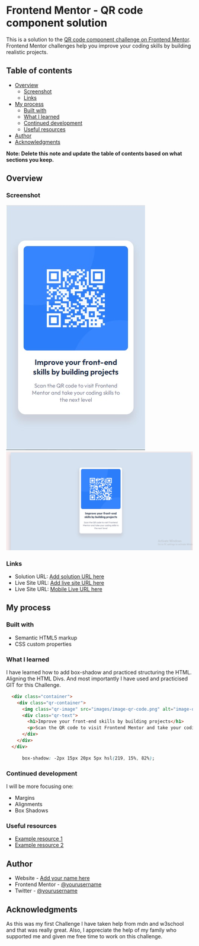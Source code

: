 # Frontend Mentor - QR code component solution

This is a solution to the [QR code component challenge on Frontend Mentor](https://www.frontendmentor.io/challenges/qr-code-component-iux_sIO_H). Frontend Mentor challenges help you improve your coding skills by building realistic projects. 

## Table of contents

- [Overview](#overview)
  - [Screenshot](#screenshot)
  - [Links](#links)
- [My process](#my-process)
  - [Built with](#built-with)
  - [What I learned](#what-i-learned)
  - [Continued development](#continued-development)
  - [Useful resources](#useful-resources)
- [Author](#author)
- [Acknowledgments](#acknowledgments)

**Note: Delete this note and update the table of contents based on what sections you keep.**

## Overview

### Screenshot

![MobileShot](./images/Mobile%20Preview.jpg)
![DesktopShot](./images/Desktop%20Image.jpg)

### Links

- Solution URL: [Add solution URL here](https://github.com/superuser2345/qr-code-challenge.git)
- Live Site URL: [Add live site URL here](https://superuser2345.github.io/qr-code-challenge/)
- Live Site URL: [Mobile Live URL here](https://superuser2345.github.io/mobile.html/)

## My process

### Built with

- Semantic HTML5 markup
- CSS custom properties


### What I learned

I have learned how to add box-shadow and practiced structuring the HTML. Aligning the HTML Divs.  And most importantly I have used and practicised GIT for this Challenge.

```html
  <div class="container">
    <div class="qr-container">
      <img class="qr-image" src="images/image-qr-code.png" alt="image-qr-code">
      <div class="qr-text">
        <h1>Improve your front-end skills by building projects</h1>
        <p>Scan the QR code to visit Frontend Mentor and take your coding skills to the next level</p>
      </div>
    </div>
  </div>
```
```css
      box-shadow: -2px 15px 20px 5px hsl(219, 15%, 82%);
```

### Continued development

I will be more focusing one:
- Margins
- Alignments
- Box Shadows

### Useful resources

- [Example resource 1](https://www.w3schools.com) 
- [Example resource 2](https://developer.mozilla.org/.com) 

## Author

- Website - [Add your name here](https://www.digiruth.com)
- Frontend Mentor - [@yourusername](https://www.frontendmentor.io/profile/superuser2345)
- Twitter - [@yourusername](https://www.twitter.com/swayamdutt)

## Acknowledgments

As this was my first Challenge I have taken help from mdn and w3school and that was really great.  Also, I appreciate the help of my family who supported me and given me free time to work on this challenge. 

